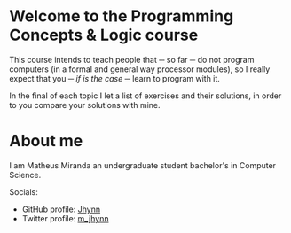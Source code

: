 # Welcome to the Programming Concepts & Logic course

This course intends to teach people that ─ so far ─ do not program computers 
(in a formal and general way processor modules), so I really expect 
that you ─ _if is the case_ ─ learn to program with it.

In the final of each topic I let a list of exercises and their solutions, 
in order to you compare your solutions with mine. 

# About me 

I am Matheus Miranda an undergraduate student bachelor's in Computer Science.

Socials:
- GitHub profile: [Jhynn](https://github.com/jhynn)
- Twitter profile: [m_jhynn](https://twitter.com/m_jhynn)
